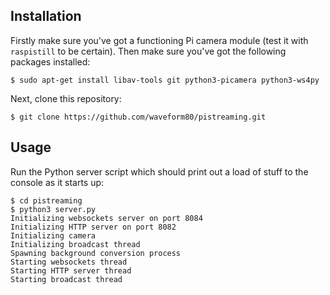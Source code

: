 


## Installation

Firstly make sure you've got a functioning Pi camera module (test it with
`raspistill` to be certain). Then make sure you've got the following packages
installed:

    $ sudo apt-get install libav-tools git python3-picamera python3-ws4py

Next, clone this repository:

    $ git clone https://github.com/waveform80/pistreaming.git


## Usage

Run the Python server script which should print out a load of stuff
to the console as it starts up:

    $ cd pistreaming
    $ python3 server.py
    Initializing websockets server on port 8084
    Initializing HTTP server on port 8082
    Initializing camera
    Initializing broadcast thread
    Spawning background conversion process
    Starting websockets thread
    Starting HTTP server thread
    Starting broadcast thread

